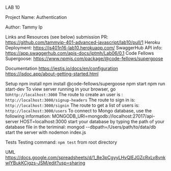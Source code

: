 LAB 10 

Project Name: Authentication

Author: Tammy Ip

Links and Resources (see below)
submission PR: https://github.com/tammyip-401-advanced-javascript/lab10/pull/1
Heroku Deployment:  https://js401n16-lab10.herokuapp.com/
SwaggerHub API info: https://app.swaggerhub.com/apis-docs/iptmh/Lab06/0.1
Code Fellows Supergoose: https://www.npmjs.com/package/@code-fellows/supergoose

Documentation
https://jestjs.io/docs/en/configuration
https://jsdoc.app/about-getting-started.html


Setup
npm install
npm install @code-fellows/supergoose
npm start
npm run start-dev
To view server running in your browser, go to`http://localhost:3000`
The route to create an user is : `http://localhost:3000/signup-headers`
The route to sign in is: `http://localhost:3000/signin`
The route to get a list of users is: `http://localhost:3000/users`
To connect to Mongo database, use the following information:
MONGODB_URI=mongodb://localhost:27017/api-server
HOST=localhost:3000
start your database by typing the path of your database file in the teriminal: mongod --dbpath=/Users/path/to/data/db
start the server with nodemon index.js

Tests
Testing command: `npm test` from root directory

UML
https://docs.google.com/spreadsheets/d/1_8e3pCgyyLHvQlEJGZcRxLv8vnkwlYBukKCjgzs-JSM/edit?usp=sharing




